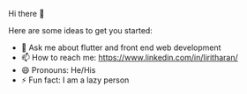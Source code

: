  Hi there 👋



Here are some ideas to get you started:

- 💬 Ask me about flutter and front end web development
- 📫 How to reach me: https://www.linkedin.com/in/liritharan/
- 😄 Pronouns: He/His
- ⚡ Fun fact: I am a lazy person

